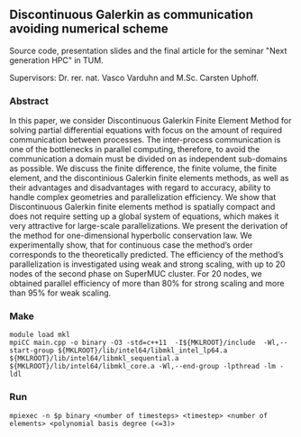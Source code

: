 ## Discontinuous Galerkin as communication avoiding numerical scheme
Source code, presentation slides and the final article for the seminar "Next generation HPC" in TUM.

Supervisors: Dr. rer. nat. Vasco Varduhn and M.Sc. Carsten Uphoff.

### Abstract
In this paper, we consider Discontinuous Galerkin Finite Element Method for solving partial differential equations with focus on the amount of required communication between processes. The inter-process communication is one of the bottlenecks in parallel computing, therefore, to avoid the communication a domain must be divided on as independent sub-domains as possible. We discuss the finite difference, the finite volume, the finite element, and the discontinious Galerkin finite elements methods, as well as their advantages and disadvantages with regard to accuracy, ability to handle complex geometries and parallelization efficiency. We show that Discontinuous Galerkin finite elements method is spatially compact and does not require setting up a global system of equations, which makes it very attractive for large-scale parallelizations. We present the derivation of the method for one-dimensional hyperbolic conservation law. We experimentally show, that for continuous case the method’s order corresponds to the theoretically predicted. The efficiency of the method’s parallelization is investigated using weak and strong scaling, with up to 20 nodes of the second phase on SuperMUC cluster. For 20 nodes, we obtained parallel efficiency of more than 80% for strong scaling and more than 95% for weak scaling.

### Make
```
module load mkl
mpiCC main.cpp -o binary -O3 -std=c++11  -I${MKLROOT}/include  -Wl,--start-group ${MKLROOT}/lib/intel64/libmkl_intel_lp64.a ${MKLROOT}/lib/intel64/libmkl_sequential.a ${MKLROOT}/lib/intel64/libmkl_core.a -Wl,--end-group -lpthread -lm -ldl
```

### Run
```
mpiexec -n $p binary <number of timesteps> <timestep> <number of elements> <polynomial basis degree (<=3)>
```
